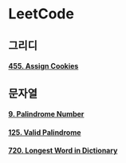 # LeetCode

## 그리디

#### [455. Assign Cookies](/code-or-death/jiyu/leetcode/lc_455.md)

## 문자열

#### [9. Palindrome Number](/code-or-death/jiyu/leetcode/lc_9.md)

#### [125. Valid Palindrome](/code-or-death/jiyu/leetcode/lc_125.md)

#### [720. Longest Word in Dictionary](/code-or-death/jiyu/leetcode/lc_720.md)
